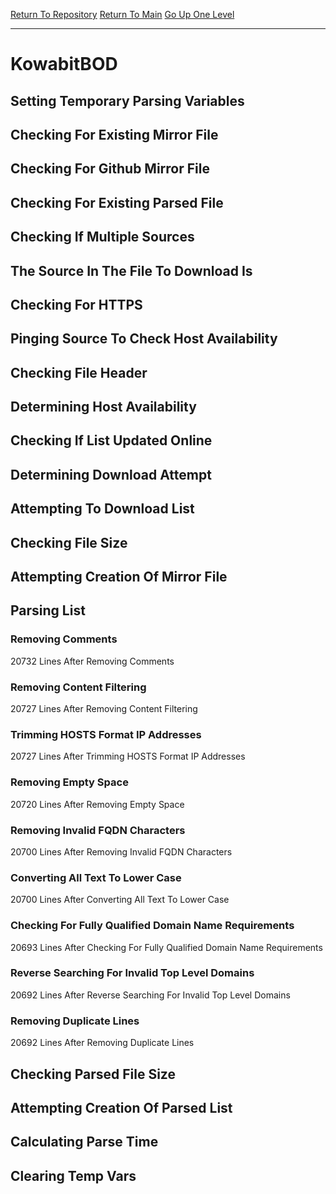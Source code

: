 [Return To Repository](https://github.com/deathbybandaid/piholeparser/)
[Return To Main](https://github.com/deathbybandaid/piholeparser/blob/master/RecentRunLogs/Mainlog.md)
[Go Up One Level](https://github.com/deathbybandaid/piholeparser/blob/master/RecentRunLogs/TopLevelScripts/30-Processing-Blacklists.md)
____________________________________
# KowabitBOD
## Setting Temporary Parsing Variables
## Checking For Existing Mirror File
## Checking For Github Mirror File
## Checking For Existing Parsed File
## Checking If Multiple Sources
## The Source In The File To Download Is
## Checking For HTTPS
## Pinging Source To Check Host Availability
## Checking File Header
## Determining Host Availability
## Checking If List Updated Online
## Determining Download Attempt
## Attempting To Download List
## Checking File Size
## Attempting Creation Of Mirror File
## Parsing List
### Removing Comments
20732 Lines After Removing Comments
### Removing Content Filtering
20727 Lines After Removing Content Filtering
### Trimming HOSTS Format IP Addresses
20727 Lines After Trimming HOSTS Format IP Addresses
### Removing Empty Space
20720 Lines After Removing Empty Space
### Removing Invalid FQDN Characters
20700 Lines After Removing Invalid FQDN Characters
### Converting All Text To Lower Case
20700 Lines After Converting All Text To Lower Case
### Checking For Fully Qualified Domain Name Requirements
20693 Lines After Checking For Fully Qualified Domain Name Requirements
### Reverse Searching For Invalid Top Level Domains
20692 Lines After Reverse Searching For Invalid Top Level Domains
### Removing Duplicate Lines
20692 Lines After Removing Duplicate Lines
## Checking Parsed File Size
## Attempting Creation Of Parsed List
## Calculating Parse Time
## Clearing Temp Vars
